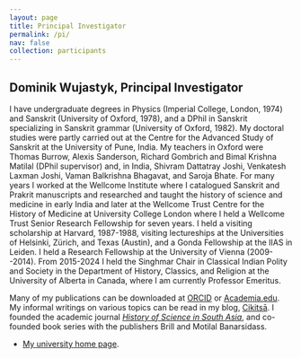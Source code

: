 ```yaml
---
layout: page
title: Principal Investigator
permalink: /pi/
nav: false
collection: participants
---
```



## Dominik Wujastyk, Principal Investigator

I have undergraduate degrees in Physics (Imperial College, London, 1974) and Sanskrit (University of Oxford, 1978), and a DPhil in Sanskrit specializing in Sanskrit grammar (University of Oxford, 1982). My doctoral studies were partly carried out at the Centre for the Advanced Study of Sanskrit at the University of Pune, India. My teachers in Oxford were Thomas Burrow, Alexis Sanderson, Richard Gombrich and Bimal Krishna Matilal (DPhil supervisor) and, in India, Shivram Dattatray Joshi, Venkatesh Laxman Joshi, Vaman Balkrishna Bhagavat, and Saroja Bhate. For many years I worked at the Wellcome Institute where I catalogued Sanskrit and Prakrit manuscripts and researched and taught the history of science and medicine in early India and later at the Wellcome Trust Centre for the History of Medicine at University College London where I held a Wellcome Trust Senior Research Fellowship for seven years.  I held a visiting scholarship at Harvard, 1987-1988, visiting lectureships at the Universities of Helsinki, Zürich, and Texas (Austin), and a Gonda Fellowship at the IIAS in Leiden.  I held a Research Fellowship at the University of Vienna (2009--2014).  From 2015-2024 I held the Singhmar Chair in Classical Indian Polity and Society in the Department of History, Classics, and Religion at the University of Alberta in Canada, where I am currently Professor Emeritus.

Many of my publications can be downloaded at [ORCID](https://orcid.org/0000-0003-0216-6381) or [Academia.edu](https://ualberta.academia.edu/DominikWujastyk). My informal writings on various topics can be read in my blog, [Cikitsā](http://cikitsa.blogspot.com). I founded the academic journal _[History of Science in South Asia](https://hssa-journal.org/)_, and co-founded book series with the publishers Brill and Motilal Banarsidass.

* [My university home page](https://apps.ualberta.ca/directory/person/wujastyk).
